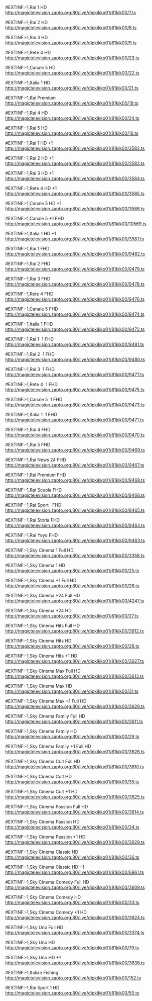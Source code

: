 #EXTINF:-1,Rai 1 HD
http://magictelevision.zapto.org:80/live/dipkikko01/81kik00/7.ts

#EXTINF:-1,Rai 2 HD
http://magictelevision.zapto.org:80/live/dipkikko01/81kik00/8.ts

#EXTINF:-1,Rai 3 HD
http://magictelevision.zapto.org:80/live/dipkikko01/81kik00/9.ts

#EXTINF:-1,Rete 4 HD
http://magictelevision.zapto.org:80/live/dipkikko01/81kik00/23.ts

#EXTINF:-1,Canale 5 HD
http://magictelevision.zapto.org:80/live/dipkikko01/81kik00/22.ts

#EXTINF:-1,Italia 1 HD
http://magictelevision.zapto.org:80/live/dipkikko01/81kik00/21.ts

#EXTINF:-1,Rai Premium
http://magictelevision.zapto.org:80/live/dipkikko01/81kik00/19.ts

#EXTINF:-1,Rai 4 HD
http://magictelevision.zapto.org:80/live/dipkikko01/81kik00/24.ts

#EXTINF:-1,Rai 5 HD
http://magictelevision.zapto.org:80/live/dipkikko01/81kik00/16.ts

#EXTINF:-1,Rai 1 HD +1
http://magictelevision.zapto.org:80/live/dipkikko01/81kik00/3582.ts

#EXTINF:-1,Rai 2 HD +1
http://magictelevision.zapto.org:80/live/dipkikko01/81kik00/3583.ts

#EXTINF:-1,Rai 3 HD +1
http://magictelevision.zapto.org:80/live/dipkikko01/81kik00/3584.ts

#EXTINF:-1,Rete 4 HD +1
http://magictelevision.zapto.org:80/live/dipkikko01/81kik00/3585.ts

#EXTINF:-1,Canale 5 HD +1
http://magictelevision.zapto.org:80/live/dipkikko01/81kik00/3586.ts

#EXTINF:-1,Canale 5 +1 FHD
http://magictelevision.zapto.org:80/live/dipkikko01/81kik00/10569.ts

#EXTINF:-1,Italia 1 HD +1
http://magictelevision.zapto.org:80/live/dipkikko01/81kik00/3587.ts

#EXTINF:-1,Rai 1 FHD
http://magictelevision.zapto.org:80/live/dipkikko01/81kik00/9482.ts

#EXTINF:-1,Rai 2 FHD
http://magictelevision.zapto.org:80/live/dipkikko01/81kik00/9479.ts

#EXTINF:-1,Rai 3 FHD
http://magictelevision.zapto.org:80/live/dipkikko01/81kik00/9478.ts

#EXTINF:-1,Rete 4 FHD
http://magictelevision.zapto.org:80/live/dipkikko01/81kik00/9476.ts

#EXTINF:-1,Canale 5 FHD
http://magictelevision.zapto.org:80/live/dipkikko01/81kik00/9474.ts

#EXTINF:-1,Italia 1 FHD
http://magictelevision.zapto.org:80/live/dipkikko01/81kik00/9472.ts

#EXTINF:-1,Rai 1&nbsp; 1 FHD
http://magictelevision.zapto.org:80/live/dipkikko01/81kik00/9481.ts

#EXTINF:-1,Rai 2&nbsp; 1 FHD
http://magictelevision.zapto.org:80/live/dipkikko01/81kik00/9480.ts

#EXTINF:-1,Rai 3&nbsp; 1 FHD
http://magictelevision.zapto.org:80/live/dipkikko01/81kik00/9477.ts

#EXTINF:-1,Rete 4&nbsp; 1 FHD
http://magictelevision.zapto.org:80/live/dipkikko01/81kik00/9475.ts

#EXTINF:-1,Canale 5&nbsp; 1 FHD
http://magictelevision.zapto.org:80/live/dipkikko01/81kik00/9473.ts

#EXTINF:-1,Italia 1&nbsp; 1 FHD
http://magictelevision.zapto.org:80/live/dipkikko01/81kik00/9471.ts

#EXTINF:-1,Rai 4 FHD
http://magictelevision.zapto.org:80/live/dipkikko01/81kik00/9470.ts

#EXTINF:-1,Rai 5 FHD
http://magictelevision.zapto.org:80/live/dipkikko01/81kik00/9469.ts

#EXTINF:-1,Rai News 24 FHD
http://magictelevision.zapto.org:80/live/dipkikko01/81kik00/9467.ts

#EXTINF:-1,Rai Premium FHD
http://magictelevision.zapto.org:80/live/dipkikko01/81kik00/9468.ts

#EXTINF:-1,Rai Scuola FHD
http://magictelevision.zapto.org:80/live/dipkikko01/81kik00/9466.ts

#EXTINF:-1,Rai Sport&nbsp;&nbsp; FHD
http://magictelevision.zapto.org:80/live/dipkikko01/81kik00/9465.ts

#EXTINF:-1,Rai Storia FHD
http://magictelevision.zapto.org:80/live/dipkikko01/81kik00/9464.ts

#EXTINF:-1,Rai Yoyo FHD
http://magictelevision.zapto.org:80/live/dipkikko01/81kik00/9463.ts

#EXTINF:-1,Sky Cinema 1 Full HD
http://magictelevision.zapto.org:80/live/dipkikko01/81kik00/3358.ts

#EXTINF:-1,Sky Cinema 1 HD
http://magictelevision.zapto.org:80/live/dipkikko01/81kik00/25.ts

#EXTINF:-1,Sky Cinema +1 Full HD
http://magictelevision.zapto.org:80/live/dipkikko01/81kik00/26.ts

#EXTINF:-1,Sky Cinema +24 Full HD
http://magictelevision.zapto.org:80/live/dipkikko01/81kik00/4247.ts

#EXTINF:-1,Sky Cinema +24 HD
http://magictelevision.zapto.org:80/live/dipkikko01/81kik00/27.ts

#EXTINF:-1,Sky Cinema Hits Full HD
http://magictelevision.zapto.org:80/live/dipkikko01/81kik00/3612.ts

#EXTINF:-1,Sky Cinema Hits HD
http://magictelevision.zapto.org:80/live/dipkikko01/81kik00/28.ts

#EXTINF:-1,Sky Cinema Hits +1 HD
http://magictelevision.zapto.org:80/live/dipkikko01/81kik00/3627.ts

#EXTINF:-1,Sky Cinema Max Full HD
http://magictelevision.zapto.org:80/live/dipkikko01/81kik00/3613.ts

#EXTINF:-1,Sky Cinema Max HD
http://magictelevision.zapto.org:80/live/dipkikko01/81kik00/31.ts

#EXTINF:-1,Sky Cinema Max +1 Full HD
http://magictelevision.zapto.org:80/live/dipkikko01/81kik00/3628.ts

#EXTINF:-1,Sky Cinema Family Full HD
http://magictelevision.zapto.org:80/live/dipkikko01/81kik00/3611.ts

#EXTINF:-1,Sky Cinema Family HD
http://magictelevision.zapto.org:80/live/dipkikko01/81kik00/29.ts

#EXTINF:-1,Sky Cinema Family +1 Full HD
http://magictelevision.zapto.org:80/live/dipkikko01/81kik00/3626.ts

#EXTINF:-1,Sky Cinema Cult Full HD
http://magictelevision.zapto.org:80/live/dipkikko01/81kik00/3610.ts

#EXTINF:-1,Sky Cinema Cult HD
http://magictelevision.zapto.org:80/live/dipkikko01/81kik00/35.ts

#EXTINF:-1,Sky Cinema Cult +1 HD
http://magictelevision.zapto.org:80/live/dipkikko01/81kik00/3625.ts

#EXTINF:-1,Sky Cinema Passion Full HD
http://magictelevision.zapto.org:80/live/dipkikko01/81kik00/3614.ts

#EXTINF:-1,Sky Cinema Passion HD
http://magictelevision.zapto.org:80/live/dipkikko01/81kik00/34.ts

#EXTINF:-1,Sky Cinema Passion +1 HD
http://magictelevision.zapto.org:80/live/dipkikko01/81kik00/3629.ts

#EXTINF:-1,Sky Cinema Classic HD
http://magictelevision.zapto.org:80/live/dipkikko01/81kik00/36.ts

#EXTINF:-1,Sky Cinema Classic HD +1
http://magictelevision.zapto.org:80/live/dipkikko01/81kik00/6961.ts

#EXTINF:-1,Sky Cinema Comedy Full HD
http://magictelevision.zapto.org:80/live/dipkikko01/81kik00/3609.ts

#EXTINF:-1,Sky Cinema Comedy HD
http://magictelevision.zapto.org:80/live/dipkikko01/81kik00/33.ts

#EXTINF:-1,Sky Cinema Comedy +1 HD
http://magictelevision.zapto.org:80/live/dipkikko01/81kik00/3624.ts

#EXTINF:-1,Sky Uno Full HD
http://magictelevision.zapto.org:80/live/dipkikko01/81kik00/3374.ts

#EXTINF:-1,Sky Uno HD
http://magictelevision.zapto.org:80/live/dipkikko01/81kik00/79.ts

#EXTINF:-1,Sky Uno HD +1
http://magictelevision.zapto.org:80/live/dipkikko01/81kik00/3638.ts

#EXTINF:-1,Italian Fishing
http://magictelevision.zapto.org:80/live/dipkikko01/81kik00/152.ts

#EXTINF:-1,Rai Sport 1 HD
http://magictelevision.zapto.org:80/live/dipkikko01/81kik00/50.ts
